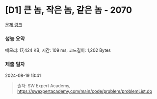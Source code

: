 # [D1] 큰 놈, 작은 놈, 같은 놈 - 2070 

[문제 링크](https://swexpertacademy.com/main/code/problem/problemDetail.do?contestProbId=AV5QQ6qqA40DFAUq) 

### 성능 요약

메모리: 17,424 KB, 시간: 109 ms, 코드길이: 1,202 Bytes

### 제출 일자

2024-08-19 13:41



> 출처: SW Expert Academy, https://swexpertacademy.com/main/code/problem/problemList.do